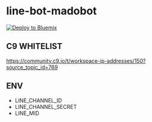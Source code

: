 # line-bot-madobot

[![Deploy to Bluemix](https://bluemix.net/deploy/button.png)](https://bluemix.net/deploy)

## C9 WHITELIST

https://community.c9.io/t/workspace-ip-addresses/150?source_topic_id=769

## ENV

- LINE_CHANNEL_ID
- LINE_CHANNEL_SECRET
- LINE_MID
